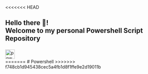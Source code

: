 <<<<<<< HEAD
<h2 align="left">Hello there 👋! <br> Welcome to my personal Powershell Script Repository </h2>

###

<div align="left">
  <img src="https://gist.githubusercontent.com/Xainey/d5bde7d01dcbac51ac951810e94313aa/raw/6c858c46726541b48ddaaebab29c41c07a196394/PowerShell.svg" height="30" alt="powershell logo"  />
</div>
=======
# Powershell
>>>>>>> f748cb1d945438cec5a4fb1d8f1ffe9e2d19011b
